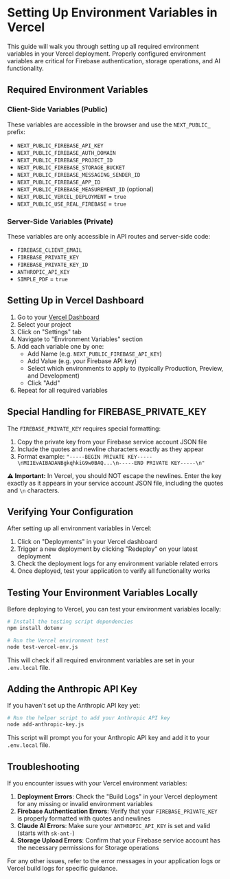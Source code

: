 # Setting Up Environment Variables in Vercel

This guide will walk you through setting up all required environment variables in your Vercel deployment. Properly configured environment variables are critical for Firebase authentication, storage operations, and AI functionality.

## Required Environment Variables

### Client-Side Variables (Public)
These variables are accessible in the browser and use the `NEXT_PUBLIC_` prefix:

- `NEXT_PUBLIC_FIREBASE_API_KEY`
- `NEXT_PUBLIC_FIREBASE_AUTH_DOMAIN`
- `NEXT_PUBLIC_FIREBASE_PROJECT_ID`
- `NEXT_PUBLIC_FIREBASE_STORAGE_BUCKET`
- `NEXT_PUBLIC_FIREBASE_MESSAGING_SENDER_ID`
- `NEXT_PUBLIC_FIREBASE_APP_ID`
- `NEXT_PUBLIC_FIREBASE_MEASUREMENT_ID` (optional)
- `NEXT_PUBLIC_VERCEL_DEPLOYMENT` = `true`
- `NEXT_PUBLIC_USE_REAL_FIREBASE` = `true`

### Server-Side Variables (Private)
These variables are only accessible in API routes and server-side code:

- `FIREBASE_CLIENT_EMAIL`
- `FIREBASE_PRIVATE_KEY`
- `FIREBASE_PRIVATE_KEY_ID`
- `ANTHROPIC_API_KEY`
- `SIMPLE_PDF` = `true`

## Setting Up in Vercel Dashboard

1. Go to your [Vercel Dashboard](https://vercel.com/dashboard)
2. Select your project
3. Click on "Settings" tab
4. Navigate to "Environment Variables" section
5. Add each variable one by one:
   - Add Name (e.g. `NEXT_PUBLIC_FIREBASE_API_KEY`)
   - Add Value (e.g. your Firebase API key)
   - Select which environments to apply to (typically Production, Preview, and Development)
   - Click "Add"
6. Repeat for all required variables

## Special Handling for FIREBASE_PRIVATE_KEY

The `FIREBASE_PRIVATE_KEY` requires special formatting:

1. Copy the private key from your Firebase service account JSON file
2. Include the quotes and newline characters exactly as they appear
3. Format example: `"-----BEGIN PRIVATE KEY-----\nMIIEvAIBADANBgkqhkiG9w0BAQ...\n-----END PRIVATE KEY-----\n"`

**⚠️ Important:** In Vercel, you should NOT escape the newlines. Enter the key exactly as it appears in your service account JSON file, including the quotes and `\n` characters.

## Verifying Your Configuration

After setting up all environment variables in Vercel:

1. Click on "Deployments" in your Vercel dashboard
2. Trigger a new deployment by clicking "Redeploy" on your latest deployment
3. Check the deployment logs for any environment variable related errors
4. Once deployed, test your application to verify all functionality works

## Testing Your Environment Variables Locally

Before deploying to Vercel, you can test your environment variables locally:

```bash
# Install the testing script dependencies
npm install dotenv

# Run the Vercel environment test
node test-vercel-env.js
```

This will check if all required environment variables are set in your `.env.local` file.

## Adding the Anthropic API Key

If you haven't set up the Anthropic API key yet:

```bash
# Run the helper script to add your Anthropic API key
node add-anthropic-key.js
```

This script will prompt you for your Anthropic API key and add it to your `.env.local` file.

## Troubleshooting

If you encounter issues with your Vercel environment variables:

1. **Deployment Errors**: Check the "Build Logs" in your Vercel deployment for any missing or invalid environment variables
2. **Firebase Authentication Errors**: Verify that your `FIREBASE_PRIVATE_KEY` is properly formatted with quotes and newlines
3. **Claude AI Errors**: Make sure your `ANTHROPIC_API_KEY` is set and valid (starts with `sk-ant-`)
4. **Storage Upload Errors**: Confirm that your Firebase service account has the necessary permissions for Storage operations

For any other issues, refer to the error messages in your application logs or Vercel build logs for specific guidance.